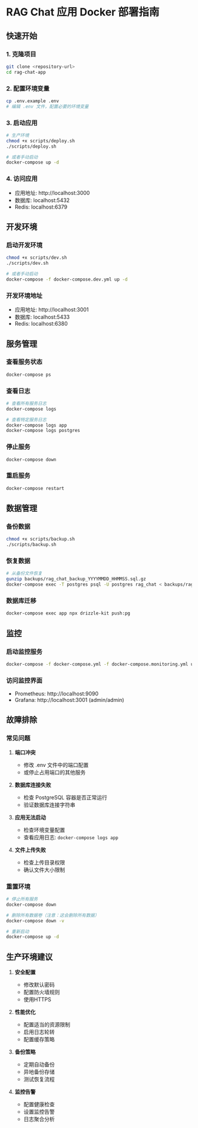 # RAG Chat 应用 Docker 部署指南

## 快速开始

### 1. 克隆项目
```bash
git clone <repository-url>
cd rag-chat-app
```

### 2. 配置环境变量
```bash
cp .env.example .env
# 编辑 .env 文件，配置必要的环境变量
```

### 3. 启动应用
```bash
# 生产环境
chmod +x scripts/deploy.sh
./scripts/deploy.sh

# 或者手动启动
docker-compose up -d
```

### 4. 访问应用
- 应用地址: http://localhost:3000
- 数据库: localhost:5432
- Redis: localhost:6379

## 开发环境

### 启动开发环境
```bash
chmod +x scripts/dev.sh
./scripts/dev.sh

# 或者手动启动
docker-compose -f docker-compose.dev.yml up -d
```

### 开发环境地址
- 应用地址: http://localhost:3001
- 数据库: localhost:5433
- Redis: localhost:6380

## 服务管理

### 查看服务状态
```bash
docker-compose ps
```

### 查看日志
```bash
# 查看所有服务日志
docker-compose logs

# 查看特定服务日志
docker-compose logs app
docker-compose logs postgres
```

### 停止服务
```bash
docker-compose down
```

### 重启服务
```bash
docker-compose restart
```

## 数据管理

### 备份数据
```bash
chmod +x scripts/backup.sh
./scripts/backup.sh
```

### 恢复数据
```bash
# 从备份文件恢复
gunzip backups/rag_chat_backup_YYYYMMDD_HHMMSS.sql.gz
docker-compose exec -T postgres psql -U postgres rag_chat < backups/rag_chat_backup_YYYYMMDD_HHMMSS.sql
```

### 数据库迁移
```bash
docker-compose exec app npx drizzle-kit push:pg
```

## 监控

### 启动监控服务
```bash
docker-compose -f docker-compose.yml -f docker-compose.monitoring.yml up -d
```

### 访问监控界面
- Prometheus: http://localhost:9090
- Grafana: http://localhost:3001 (admin/admin)

## 故障排除

### 常见问题

1. **端口冲突**
   - 修改 .env 文件中的端口配置
   - 或停止占用端口的其他服务

2. **数据库连接失败**
   - 检查 PostgreSQL 容器是否正常运行
   - 验证数据库连接字符串

3. **应用无法启动**
   - 检查环境变量配置
   - 查看应用日志: `docker-compose logs app`

4. **文件上传失败**
   - 检查上传目录权限
   - 确认文件大小限制

### 重置环境
```bash
# 停止所有服务
docker-compose down

# 删除所有数据卷（注意：这会删除所有数据）
docker-compose down -v

# 重新启动
docker-compose up -d
```

## 生产环境建议

1. **安全配置**
   - 修改默认密码
   - 配置防火墙规则
   - 使用HTTPS

2. **性能优化**
   - 配置适当的资源限制
   - 启用日志轮转
   - 配置缓存策略

3. **备份策略**
   - 定期自动备份
   - 异地备份存储
   - 测试恢复流程

4. **监控告警**
   - 配置健康检查
   - 设置监控告警
   - 日志聚合分析
